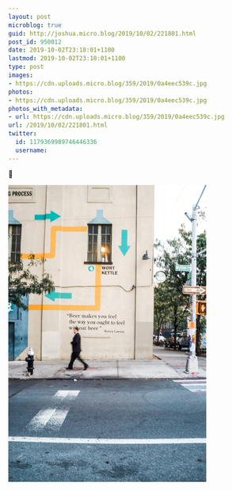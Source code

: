 ```yaml
---
layout: post
microblog: true
guid: http://joshua.micro.blog/2019/10/02/221801.html
post_id: 950012
date: 2019-10-02T23:18:01+1100
lastmod: 2019-10-02T23:18:01+1100
type: post
images:
- https://cdn.uploads.micro.blog/359/2019/0a4eec539c.jpg
photos:
- https://cdn.uploads.micro.blog/359/2019/0a4eec539c.jpg
photos_with_metadata:
- url: https://cdn.uploads.micro.blog/359/2019/0a4eec539c.jpg
url: /2019/10/02/221801.html
twitter:
  id: 1179369989746446336
  username: 
---
```

🍺 

<a href="https://joshwithers.blog/uploads/2019/0a4eec539c.jpg"><img src="uploads/2019/0a4eec539c.jpg" width="400" height="600" alt="" style="height: auto;" class="sunlit_image" /></a>

